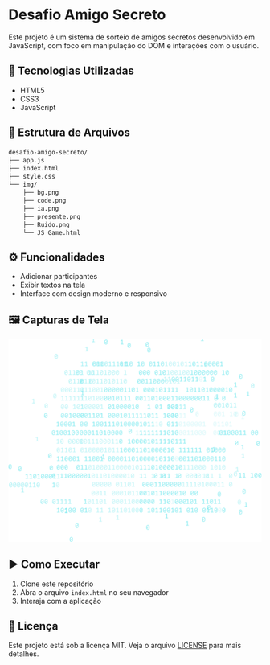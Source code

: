 # Desafio Amigo Secreto

Este projeto é um sistema de sorteio de amigos secretos desenvolvido em JavaScript, com foco em manipulação do DOM e interações com o usuário.

## 🚀 Tecnologias Utilizadas

- HTML5
- CSS3
- JavaScript

## 📂 Estrutura de Arquivos

```
desafio-amigo-secreto/
├── app.js
├── index.html
├── style.css
└── img/
    ├── bg.png
    ├── code.png
    ├── ia.png
    ├── presente.png
    ├── Ruido.png
    └── JS Game.html
```

## ⚙️ Funcionalidades

- Adicionar participantes
- Exibir textos na tela
- Interface com design moderno e responsivo

## 🖼️ Capturas de Tela

![Interface do Projeto](img/code.png)

## ▶️ Como Executar

1. Clone este repositório
2. Abra o arquivo `index.html` no seu navegador
3. Interaja com a aplicação

## 📝 Licença

Este projeto está sob a licença MIT. Veja o arquivo [LICENSE](LICENSE) para mais detalhes.

